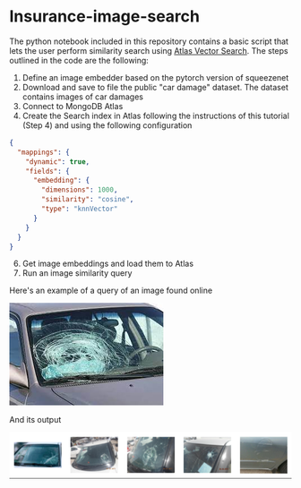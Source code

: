 # Insurance-image-search

The python notebook included in this repository contains a basic script that lets the user perform similarity search using [Atlas Vector Search](https://www.mongodb.com/products/platform/atlas-vector-search).
The steps outlined in the code are the following:

1. Define an image embedder based on the pytorch version of squeezenet
2. Download and save to file the public "car damage" dataset. The dataset contains images of car damages
3. Connect to MongoDB Atlas
4. Create the Search index in Atlas following the instructions of this tutorial (Step 4) and using the following configuration

```json
{
  "mappings": {
    "dynamic": true,
    "fields": {
      "embedding": {
        "dimensions": 1000,
        "similarity": "cosine",
        "type": "knnVector"
      }
    }
  }
}
```

6. Get image embeddings and load them to Atlas
7. Run an image similarity query

Here's an example of a query of an image found online

![](test.jpg)

And its output

![](top_5.png)
